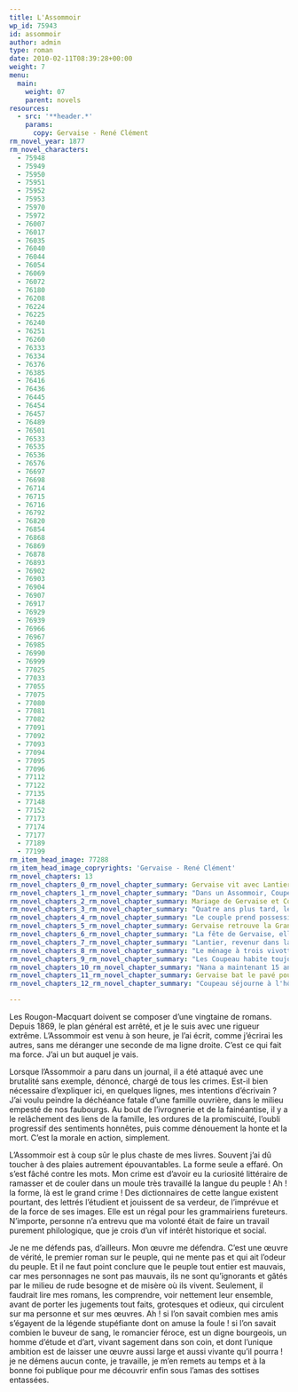 ```yaml
---
title: L'Assommoir
wp_id: 75943
id: assommoir
author: admin
type: roman
date: 2010-02-11T08:39:28+00:00
weight: 7
menu:
  main:
    weight: 07
    parent: novels
resources:
  - src: '**header.*'
    params:
      copy: Gervaise - René Clément
rm_novel_year: 1877
rm_novel_characters:
  - 75948
  - 75949
  - 75950
  - 75951
  - 75952
  - 75953
  - 75970
  - 75972
  - 76007
  - 76017
  - 76035
  - 76040
  - 76044
  - 76054
  - 76069
  - 76072
  - 76180
  - 76208
  - 76224
  - 76225
  - 76240
  - 76251
  - 76260
  - 76333
  - 76334
  - 76376
  - 76385
  - 76416
  - 76436
  - 76445
  - 76454
  - 76457
  - 76489
  - 76501
  - 76533
  - 76535
  - 76536
  - 76576
  - 76697
  - 76698
  - 76714
  - 76715
  - 76716
  - 76792
  - 76820
  - 76854
  - 76868
  - 76869
  - 76878
  - 76893
  - 76902
  - 76903
  - 76904
  - 76907
  - 76917
  - 76929
  - 76939
  - 76966
  - 76967
  - 76985
  - 76990
  - 76999
  - 77025
  - 77033
  - 77055
  - 77075
  - 77080
  - 77081
  - 77082
  - 77091
  - 77092
  - 77093
  - 77094
  - 77095
  - 77096
  - 77112
  - 77122
  - 77135
  - 77148
  - 77152
  - 77173
  - 77174
  - 77177
  - 77189
  - 77199
rm_item_head_image: 77288
rm_item_head_image_copryrights: 'Gervaise - René Clément'
rm_novel_chapters: 13
rm_novel_chapters_0_rm_novel_chapter_summary: Gervaise vit avec Lantier, un ivrogne violent qui rentre au matin. Suit une bagarre au lavoir entre Gervaise et Virginie dont la soeur Adèle couche avec Lantier Gervaise gagne malgré son boitement. Ce dernier part justement avec elle ce matin, laissant derrière Gervaise et ses deux enfants à Paris, Claude et Etienne.
rm_novel_chapters_1_rm_novel_chapter_summary: "Dans un Assommoir, Coupeau, un ouvrier Zingueur fait sa cour à Gervaise. Après plusieurs mois elle accepte le mariage. On l'introduit alors chez les Lorillieux, le ménage de la soeur de Coupeau, leur hostilité met en garde Gervaise."
rm_novel_chapters_2_rm_novel_chapter_summary: Mariage de Gervaise et Coupeau. On nous présente les différents collègues et amis de Coupeau ainsi que sa famille proche. La noce se termine en une promenade au Louvres. par derrière les Lorilleux surnomme Gervaise la Banban. En rentrant de la noce.
rm_novel_chapters_3_rm_novel_chapter_summary: "Quatre ans plus tard, le couple emménage rue Neuve la Goutte d'Or. Gervaise se lie d'amitié avec un voisin, l'ouvrier Goujet. Elle accouche de Nana. Alors que Gervaise veut investir ses économie dans une blanchisserie, Coupeau tombe d'un toit et sa convalescence lui coutera ses économies. Goujet lui avance l'argent pour acheter la boutique."
rm_novel_chapters_4_rm_novel_chapter_summary: "Le couple prend possession de la boutique et emménage dans le grand immeuble rue de la Goutte d'Or. Plusieurs années s'écoules, Coupeau tombe dans l'alcool, ne travaille plus ou peu, Gervaise recueille sa mère délaissée par les Lorilleux."
rm_novel_chapters_5_rm_novel_chapter_summary: Gervaise retrouve la Grande Virginie, deven Madame Poisson, femme de sergeant de ville, les deux femmes de réconcilient. Goujet aime secrètement la blanchisseuse.
rm_novel_chapters_6_rm_novel_chapter_summary: "La fête de Gervaise, elle organise un grand repas et reçoit tout son monde, amis et ennemis. Lantier s'incruste à la fête. Gervaise aide le Père Bru, un clochard du quartier."
rm_novel_chapters_7_rm_novel_chapter_summary: "Lantier, revenur dans la vie de Gervaise, devient l'ami du couple et il s'installer chez eux moyennant un petit loyer. Goujet déclare sa flamme à Gervaise, mais elle lui dit non. Elle a maintenant deux hommes à la maison qui noces et lui mangent son argent. Un soir où Coupeau rentre ivre mort et souille sa chambre, Gervaise couche avec Lantier."
rm_novel_chapters_8_rm_novel_chapter_summary: "Le ménage à trois vivotte. On doit vendre pour manger et Lantier s'ennuie de cette maison maigre. Il se tourne alors vers le ménage Poisson dont il séduit la femme et le mari. La mère Coupeau meurt et son fils et Lantier force Gervaise à vendre sa boutique au Poisson. Goujet jure de ne plus revoir Gervaise."
rm_novel_chapters_9_rm_novel_chapter_summary: "Les Coupeau habite toujours dans le même immeuble mais au 6e étage, un deux pièces ayant pour voisin le croquemort Bazougue. Lantier a convaincu Virginie d'ouvrir un commerce de friandise dans lequel il s'installe, comme auparavant dans la blanchisserie. Lantier parti, c'est maintenant l'alcool qui aide les Coupeau à trouver la misère."
rm_novel_chapters_10_rm_novel_chapter_summary: "Nana a maintenant 15 ans et se fait battre régulièrement par ses parents ivres. Elle part des semaines et revient. Virginie emploie Gervaise pour nettoyer ses sols et l'humilie avec Lantier qui lui grignotte ses confiseries et sa boutique. Nana quitte définitivement le foyer, elle est aperçu dans une belle voiture."
rm_novel_chapters_11_rm_novel_chapter_summary: Gervaise bat le pavé pour mendier à manger. Elle tombe sur Goujet qui lui offre le repas.
rm_novel_chapters_12_rm_novel_chapter_summary: "Coupeau séjourne à l'hôpital Saint-Anne, il y meurt de folie. Gervaise hérite du trou du Père Bru et y meurt elle aussi."

---
```

Les Rougon-Macquart doivent se composer d&rsquo;une vingtaine de romans. Depuis 1869, le plan général est arrêté, et je le suis avec une rigueur extrême. L&rsquo;Assommoir est venu à son heure, je l&rsquo;ai écrit, comme j&rsquo;écrirai les autres, sans me déranger une seconde de ma ligne droite. C&rsquo;est ce qui fait ma force. J&rsquo;ai un but auquel je vais.

Lorsque l&rsquo;Assommoir a paru dans un journal, il a été attaqué avec une brutalité sans exemple, dénoncé, chargé de tous les crimes. Est-il bien nécessaire d&rsquo;expliquer ici, en quelques lignes, mes intentions d&rsquo;écrivain ? J&rsquo;ai voulu peindre la déchéance fatale d&rsquo;une famille ouvrière, dans le milieu empesté de nos faubourgs. Au bout de l&rsquo;ivrognerie et de la fainéantise, il y a le relâchement des liens de la famille, les ordures de la promiscuité, l&rsquo;oubli progressif des sentiments honnêtes, puis comme dénouement la honte et la mort. C&rsquo;est la morale en action, simplement.

L&rsquo;Assommoir est à coup sûr le plus chaste de mes livres. Souvent j&rsquo;ai dû toucher à des plaies autrement épouvantables. La forme seule a effaré. On s&rsquo;est fâché contre les mots. Mon crime est d&rsquo;avoir eu la curiosité littéraire de ramasser et de couler dans un moule très travaillé la langue du peuple ! Ah ! la forme, là est le grand crime ! Des dictionnaires de cette langue existent pourtant, des lettrés l&rsquo;étudient et jouissent de sa verdeur, de l&rsquo;imprévue et de la force de ses images. Elle est un régal pour les grammairiens fureteurs. N&rsquo;importe, personne n&rsquo;a entrevu que ma volonté était de faire un travail purement philologique, que je crois d&rsquo;un vif intérêt historique et social.

Je ne me défends pas, d&rsquo;ailleurs. Mon œuvre me défendra. C&rsquo;est une œuvre de vérité, le premier roman sur le peuple, qui ne mente pas et qui ait l&rsquo;odeur du peuple. Et il ne faut point conclure que le peuple tout entier est mauvais, car mes personnages ne sont pas mauvais, ils ne sont qu&rsquo;ignorants et gâtés par le milieu de rude besogne et de misère où ils vivent. Seulement, il faudrait lire mes romans, les comprendre, voir nettement leur ensemble, avant de porter les jugements tout faits, grotesques et odieux, qui circulent sur ma personne et sur mes œuvres. Ah ! si l&rsquo;on savait combien mes amis s&rsquo;égayent de la légende stupéfiante dont on amuse la foule ! si l&rsquo;on savait combien le buveur de sang, le romancier féroce, est un digne bourgeois, un homme d&rsquo;étude et d&rsquo;art, vivant sagement dans son coin, et dont l&rsquo;unique ambition est de laisser une œuvre aussi large et aussi vivante qu&rsquo;il pourra ! je ne démens aucun conte, je travaille, je m&rsquo;en remets au temps et à la bonne foi publique pour me découvrir enfin sous l&rsquo;amas des sottises entassées.